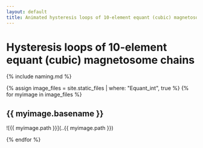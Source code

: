 ```yaml
---
layout: default
title: Animated hysteresis loops of 10-element equant (cubic) magnetosome chains (field at intermediate angle to chain axis)
---
```

# Hysteresis loops of 10-element equant (cubic) magnetosome chains

{% include naming.md %}

{% assign image_files = site.static_files | where: "Equant_int", true %}
{% for myimage in image_files %}
## {{ myimage.basename }}
![{{ myimage.path }}](..{{ myimage.path }})
  
{% endfor %}
    
